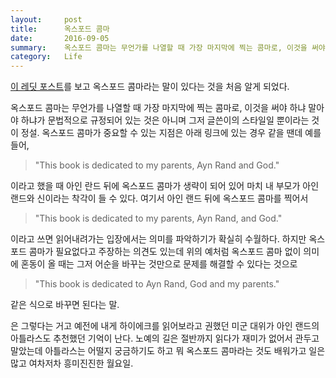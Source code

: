 ```yaml
---
layout:     post
title:      옥스포드 콤마
date:       2016-09-05
summary:    옥스포드 콤마는 무언가를 나열할 때 가장 마지막에 찍는 콤마로, 이것을 써야 하냐 말아야 하냐가 문법적으로 규정되어 있는 것은 아니며 그저 글쓴이의 스타일일 뿐이라는 것이 정설.
category:   Life
---
```


[이 레딧 포스트](https://www.reddit.com/r/funny/comments/514j9c/the_oxford_comma_can_be_very_important)를 보고 옥스포드 콤마라는 말이 있다는 것을 처음 알게 되었다.

옥스포드 콤마는 무언가를 나열할 때 가장 마지막에 찍는 콤마로, 이것을 써야 하냐 말아야 하냐가 문법적으로 규정되어 있는 것은 아니며 그저 글쓴이의 스타일일 뿐이라는 것이 정설. 옥스포드 콤마가 중요할 수 있는 지점은 아래 링크에 있는 경우 같을 땐데 예를 들어,

> "This book is dedicated to my parents, Ayn Rand and God."

이라고 했을 때 아인 란드 뒤에 옥스포드 콤마가 생략이 되어 있어 마치 내 부모가 아인 랜드와 신이라는 착각이 들 수 있다. 여기서 아인 랜드 뒤에 옥스포드 콤마를 찍어서

> "This book is dedicated to my parents, Ayn Rand, and God."

이라고 쓰면 읽어내려가는 입장에서는 의미를 파악하기가 확실히 수월하다. 하지만 옥스포드 콤마가 필요없다고 주장하는 의견도 있는데 위의 예처럼 옥스포드 콤마 없이 의미에 혼동이 올 때는 그저 어순을 바꾸는 것만으로 문제를 해결할 수 있다는 것으로

> "This book is dedicated to Ayn Rand, God and my parents."

같은 식으로 바꾸면 된다는 말.

은 그렇다는 거고 예전에 내게 하이에크를 읽어보라고 권했던 미군 대위가 아인 랜드의 아틀라스도 추천했던 기억이 난다. 노예의 길은 절반까지 읽다가 재미가 없어서 관두고 말았는데 아틀라스는 어떨지 궁금하기도 하고 뭐 옥스포드 콤마라는 것도 배워가고 일은 많고 여차저차 흥미진진한 월요일.
